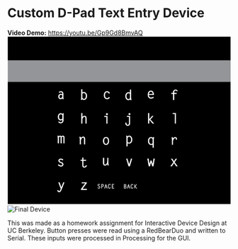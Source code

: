 # Custom D-Pad Text Entry Device

**Video Demo:**  https://youtu.be/Gp9Gd8BmvAQ
![Processing GUI](/processing_virtual_keyboard/virtualkeyboard.PNG)
![Final Device](/final_device.PNG)

This was made as a homework assignment for Interactive Device Design at UC Berkeley. Button presses were read using a RedBearDuo and written to Serial. These inputs were processed in Processing for the GUI. 

